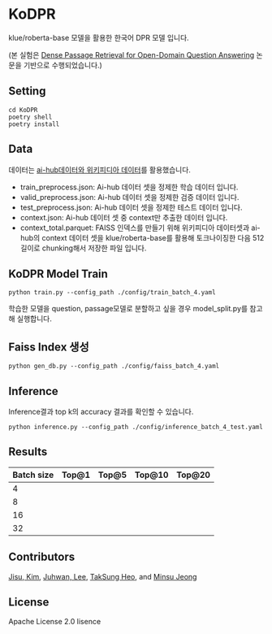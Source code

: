 # KoDPR
klue/roberta-base 모델을 활용한 한국어 DPR 모델 입니다.

(본 실험은 [Dense Passage Retrieval for Open-Domain Question Answering](https://arxiv.org/abs/2004.04906) 논문을 기반으로 수행되었습니다.)

## Setting
```
cd KoDPR
poetry shell
poetry install
```


## Data
데이터는 [ai-hub데이터와 위키피디아 데이터](https://drive.google.com/drive/folders/1Vs4pTehFCmPNgak3MxhRHbyuIGN-hCSx?usp=sharing)를 활용했습니다. 

- train_preprocess.json: Ai-hub 데이터 셋을 정제한 학습 데이터 입니다.
- valid_preprocess.json: Ai-hub 데이터 셋을 정제한 검증 데이터 입니다.
- test_preprocess.json: Ai-hub 데이터 셋을 정제한 테스트 데이터 입니다.
- context.json: Ai-hub 데이터 셋 중 context만 추출한 데이터 입니다.
- context_total.parquet: FAISS 인덱스를 만들기 위해 위키피디아 데이터셋과 ai-hub의 context 데이터 셋을 klue/roberta-base를 활용해 토크나이징한 다음 512 길이로 chunking해서 저장한 파일 입니다.


## KoDPR Model Train
```
python train.py --config_path ./config/train_batch_4.yaml
```

학습한 모델을 question, passage모델로 분할하고 싶을 경우 model_split.py를 참고해 실행합니다.


## Faiss Index 생성
```
python gen_db.py --config_path ./config/faiss_batch_4.yaml
```

## Inference
Inference결과 top k의 accuracy 결과를 확인할 수 있습니다.

```
python inference.py --config_path ./config/inference_batch_4_test.yaml
```

## Results
| Batch size  | Top@1 | Top@5 | Top@10 | Top@20 |
|----|-------|-------|--------|--------|
| 4  |       |       |        |        |
| 8  |       |       |        |        |
| 16 |       |       |        |        |
| 32 |       |       |        |        |


## Contributors
[Jisu, Kim](https://github.com/merry555), [Juhwan, Lee](https://github.com/juhwanlee-diquest), [TakSung Heo](https://github.com/HeoTaksung), and [Minsu Jeong](https://github.com/skaeads12)


## License
Apache License 2.0 lisence
